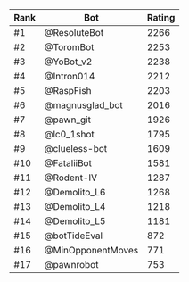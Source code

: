 Rank|Bot|Rating
---|---|---
#1|@ResoluteBot|2266
#2|@ToromBot|2253
#3|@YoBot_v2|2238
#4|@Intron014|2212
#5|@RaspFish|2203
#6|@magnusglad_bot|2016
#7|@pawn_git|1926
#8|@lc0_1shot|1795
#9|@clueless-bot|1609
#10|@FataliiBot|1581
#11|@Rodent-IV|1287
#12|@Demolito_L6|1268
#13|@Demolito_L4|1218
#14|@Demolito_L5|1181
#15|@botTideEval|872
#16|@MinOpponentMoves|771
#17|@pawnrobot|753
